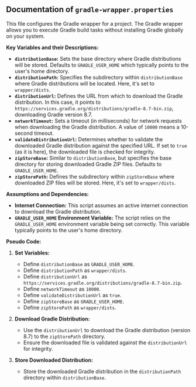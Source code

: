 ## Documentation of `gradle-wrapper.properties`

This file configures the Gradle wrapper for a project. The Gradle wrapper allows you to execute Gradle build tasks without installing Gradle globally on your system.

**Key Variables and their Descriptions:**

* **`distributionBase`:**  Sets the base directory where Gradle distributions will be stored. Defaults to `GRADLE_USER_HOME` which typically points to the user's home directory.
* **`distributionPath`:** Specifies the subdirectory within `distributionBase` where Gradle distributions will be located. Here, it's set to `wrapper/dists`.
* **`distributionUrl`:** Defines the URL from which to download the Gradle distribution. In this case, it points to `https://services.gradle.org/distributions/gradle-8.7-bin.zip`, downloading Gradle version 8.7.
* **`networkTimeout`:** Sets a timeout (in milliseconds) for network requests when downloading the Gradle distribution.  A value of `10000` means a 10-second timeout.
* **`validateDistributionUrl`:** Determines whether to validate the downloaded Gradle distribution against the specified URL. If set to `true` (as it is here), the downloaded file is checked for integrity.
* **`zipStoreBase`:**  Similar to `distributionBase`, but specifies the base directory for storing downloaded Gradle ZIP files. Defaults to `GRADLE_USER_HOME`.
* **`zipStorePath`:** Defines the subdirectory within `zipStoreBase` where downloaded ZIP files will be stored. Here, it's set to `wrapper/dists`.

**Assumptions and Dependencies:**

* **Internet Connection:** This script assumes an active internet connection to download the Gradle distribution.
* **`GRADLE_USER_HOME` Environment Variable:**  The script relies on the `GRADLE_USER_HOME` environment variable being set correctly. This variable typically points to the user's home directory.



**Pseudo Code:**

1. **Set Variables:**
   - Define `distributionBase` as `GRADLE_USER_HOME`.
   - Define `distributionPath` as `wrapper/dists`.
   - Define `distributionUrl` as `https://services.gradle.org/distributions/gradle-8.7-bin.zip`.
   - Define `networkTimeout` as `10000`.
   - Define `validateDistributionUrl` as `true`.
   - Define `zipStoreBase` as `GRADLE_USER_HOME`.
   - Define `zipStorePath` as `wrapper/dists`.

2. **Download Gradle Distribution:**
   - Use the `distributionUrl` to download the Gradle distribution (version 8.7) to the `zipStorePath` directory.
   - Ensure the downloaded file is validated against the `distributionUrl` for integrity.

3. **Store Downloaded Distribution:**
   - Store the downloaded Gradle distribution in the `distributionPath` directory within `distributionBase`.



